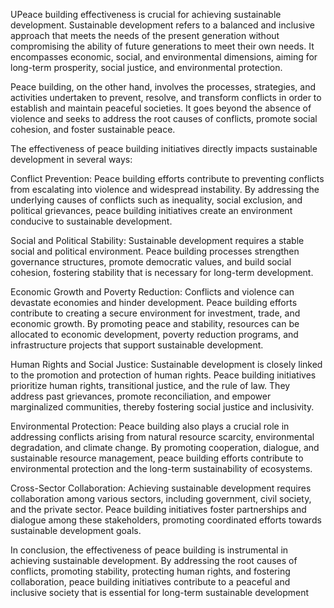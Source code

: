 


UPeace building effectiveness is crucial for achieving sustainable development. Sustainable development refers to a balanced and inclusive approach that meets the needs of the present generation without compromising the ability of future generations to meet their own needs. It encompasses economic, social, and environmental dimensions, aiming for long-term prosperity, social justice, and environmental protection.

Peace building, on the other hand, involves the processes, strategies, and activities undertaken to prevent, resolve, and transform conflicts in order to establish and maintain peaceful societies. It goes beyond the absence of violence and seeks to address the root causes of conflicts, promote social cohesion, and foster sustainable peace.

The effectiveness of peace building initiatives directly impacts sustainable development in several ways:

Conflict Prevention: Peace building efforts contribute to preventing conflicts from escalating into violence and widespread instability. By addressing the underlying causes of conflicts such as inequality, social exclusion, and political grievances, peace building initiatives create an environment conducive to sustainable development.

Social and Political Stability: Sustainable development requires a stable social and political environment. Peace building processes strengthen governance structures, promote democratic values, and build social cohesion, fostering stability that is necessary for long-term development.

Economic Growth and Poverty Reduction: Conflicts and violence can devastate economies and hinder development. Peace building efforts contribute to creating a secure environment for investment, trade, and economic growth. By promoting peace and stability, resources can be allocated to economic development, poverty reduction programs, and infrastructure projects that support sustainable development.

Human Rights and Social Justice: Sustainable development is closely linked to the promotion and protection of human rights. Peace building initiatives prioritize human rights, transitional justice, and the rule of law. They address past grievances, promote reconciliation, and empower marginalized communities, thereby fostering social justice and inclusivity.

Environmental Protection: Peace building also plays a crucial role in addressing conflicts arising from natural resource scarcity, environmental degradation, and climate change. By promoting cooperation, dialogue, and sustainable resource management, peace building efforts contribute to environmental protection and the long-term sustainability of ecosystems.

Cross-Sector Collaboration: Achieving sustainable development requires collaboration among various sectors, including government, civil society, and the private sector. Peace building initiatives foster partnerships and dialogue among these stakeholders, promoting coordinated efforts towards sustainable development goals.

In conclusion, the effectiveness of peace building is instrumental in achieving sustainable development. By addressing the root causes of conflicts, promoting stability, protecting human rights, and fostering collaboration, peace building initiatives contribute to a peaceful and inclusive society that is essential for long-term sustainable development
